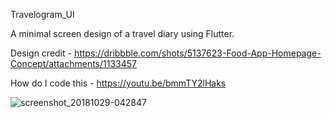 Travelogram_UI

A minimal screen design of a travel diary using Flutter.

Design credit - https://dribbble.com/shots/5137623-Food-App-Homepage-Concept/attachments/1133457

How do I code this - https://youtu.be/bmmTY2lHaks

![screenshot_20181029-042847](https://user-images.githubusercontent.com/8137504/47731741-bc723900-dc8a-11e8-9a80-4a744a12dc4c.png)
